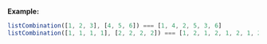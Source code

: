 **Example:**

```javascript
listCombination([1, 2, 3], [4, 5, 6]) === [1, 4, 2, 5, 3, 6]
listCombination([1, 1, 1, 1], [2, 2, 2, 2]) === [1, 2, 1, 2, 1, 2, 1, 2]
```